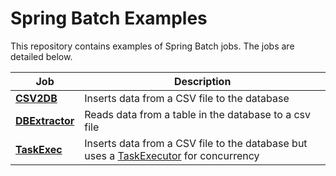 # Spring Batch Examples 

This repository contains examples of Spring Batch jobs. The jobs are detailed below.

| Job | Description |
|-----|-------------|
| **[CSV2DB](./csv2db/)**           | Inserts data from a CSV file to the database |
| **[DBExtractor](./dbextractor/)** | Reads data from a table in the database to a csv file |
| **[TaskExec](./taskexec/)** | Inserts data from a CSV file to the database but uses a [TaskExecutor](https://docs.spring.io/spring-framework/docs/current/javadoc-api/org/springframework/core/task/TaskExecutor.html) for concurrency |
